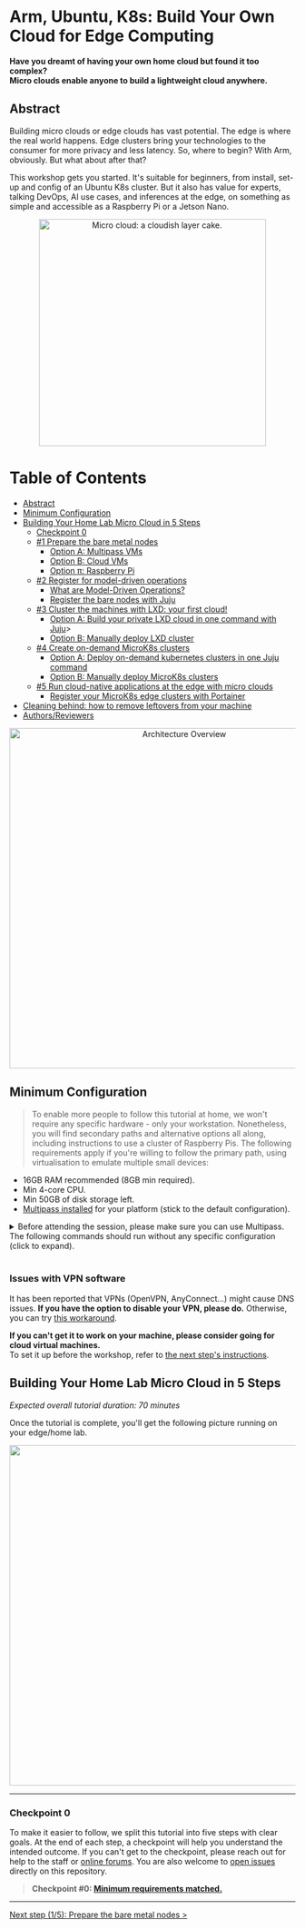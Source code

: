 # Arm, Ubuntu, K8s: Build Your Own Cloud for Edge Computing

<!-- 

LXD requires to build with charmcraft (complex and useless)
TODO: update with final LXD charm once ready, or distribute private precompiled charms

TODO: more drawings and more on the outcome

TODO: LXD from charmhub command to be checked

-->

**Have you dreamt of having your own home cloud but found it too complex?     
Micro clouds enable anyone to build a lightweight cloud anywhere.**

## Abstract

Building micro clouds or edge clouds has vast potential.
The edge is where the real world happens.
Edge clusters bring your technologies to the consumer for more privacy and less latency.
So, where to begin? With Arm, obviously. But what about after that?

This workshop gets you started.
It's suitable for beginners, from install, set-up and config of an Ubuntu K8s cluster.
But it also has value for experts, talking DevOps, AI use cases, and inferences at the edge, on something as simple and accessible as a Raspberry Pi or a Jetson Nano.

<p align="center">
<img alt="Micro cloud: a cloudish layer cake." src="https://res.cloudinary.com/canonical/image/fetch/f_auto,q_auto,fl_sanitize,w_752,h_430/https://assets.ubuntu.com/v1/1bb2f79a-telco-micro-clouds.svg" width="400" />
</p>

<!-- TODO: update table of contents -->
Table of Contents
=================

   * [Abstract](#abstract)
   * [Minimum Configuration](#minimum-configuration)
   * [Building Your Home Lab Micro Cloud in 5 Steps](#building-your-home-lab-micro-cloud-in-5-steps)
      * [Checkpoint 0](#checkpoint-0)
      * [#1 Prepare the bare metal nodes](./step-01-prepare-bare-nodes.md#1-prepare-the-bare-metal-nodes)
         * [Option A: Multipass VMs](./step-01-prepare-bare-nodes.md#option-a-multipass-virtual-machines)
         * [Option B: Cloud VMs](./step-01-prepare-bare-nodes.md#option-b-ec2-aws-virtual-machines)
         * [Option π: Raspberry Pi](./step-01-prepare-bare-nodes.md#option-π-raspberry-pi-cluster)
      * [#2 Register for model-driven operations](./step-02-model-driven-operations.md#2-register-for-model-driven-operations)
         * [What are Model-Driven Operations?](./step-02-model-driven-operations.md#what-are-model-driven-operations)
         * [Register the bare nodes with Juju](./step-02-model-driven-operations.md#register-the-bare-nodes-with-juju)
      * [#3 Cluster the machines with LXD: your first cloud!](./step-03-lxd-cloud.md#3-cluster-the-machines-with-lxd-your-first-cloud)
         * [Option A: Build your private LXD cloud in one command with Juju](./step-03-lxd-cloud.md#option-a-build-your-private-lxd-cloud-in-one-juju-command)>
         * [Option B: Manually deploy LXD cluster](./step-03-lxd-cloud.md#option-b-manually-configure-lxd-cluster)
      * [#4 Create on-demand MicroK8s clusters](./step-04-microk8s-cluster.md#4-create-on-demand-microk8s-clusters)
         * [Option A: Deploy on-demand kubernetes clusters in one Juju command](./step-04-microk8s-cluster.md#option-a-deploy-on-demand-kubernetes-clusters-in-one-juju-command)
         * [Option B: Manually deploy MicroK8s clusters](./step-04-microk8s-cluster.md#option-b-manually-deploy-microk8s-clusters)
      * [#5 Run cloud-native applications at the edge with micro clouds](./step-05-micro-cloud-native.md#5-run-cloud-native-applications-at-the-edge-with-micro-clouds)
         * [Register your MicroK8s edge clusters with Portainer](./step-05-micro-cloud-native.md#register-your-microk8s-edge-clusters-with-portainer)
         <!-- * [Register your MicroK8s edge clusters with Juju](./step-05-micro-cloud-native.md#register-your-microk8s-edge-clusters-with-juju)
         * [Deploy applications to your micro cloud with Juju and Charms](./step-05-micro-cloud-native.md#deploy-applications-to-your-micro-cloud-with-juju-and-charms) -->
   * [Cleaning behind: how to remove leftovers from your machine](./step-05-micro-cloud-native.md#how-to-clean-your-machine)
   * [Authors/Reviewers](./step-05-micro-cloud-native.md#authorsreviewers)

<p align="center">
<img alt="Architecture Overview" src="./img/architecture-overview.png" width="600" />
</p>

## Minimum Configuration

> To enable more people to follow this tutorial at home, we won't require any specific hardware - only your workstation.
> Nonetheless, you will find secondary paths and alternative options all along, including instructions to use a cluster of Raspberry Pis.
> The following requirements apply if you're willing to follow the primary path, using virtualisation to emulate multiple small devices:

- 16GB RAM recommended (8GB min required).
- Min 4-core CPU.
- Min 50GB of disk storage left.
- [Multipass installed](https://multipass.run/) for your platform (stick to the default configuration).

<details>
    <summary>
Before attending the session, please make sure you can use Multipass. The following commands should run without any specific configuration (click to expand).
    </summary>

```sh
    $ multipass launch --name iamatest --mem 16G --disk 10GB --cpus 4
    Launched: iamatest 

    $ multipass list
    Name                    State             IPv4             Image
    iamatest                Running           192.168.64.71    Ubuntu 20.04 LTS

    $ multipass exec iamatest -- sudo snap install microk8s --classic
    microk8s (1.21/stable) v1.21.3 from Canonical✓ installed

    $ multipass exec iamatest -- sudo microk8s status --wait-ready
    microk8s is running
    high-availability: no
    datastore master nodes: 127.0.0.1:19001
    datastore standby nodes: none
    ...

    $ multipass stop iamatest
    $ multipass delete iamatest
    $ multipass list
    Name                    State             IPv4             Image
    iamatest                Deleted           --               Not Available

    $ multipass purge
```

> The sequence above should not take more than 10mn to run.
> Otherwise, please consider stopping any greedy processes, using a more powerful machine or trying a cloud-based virtual machine.

</details>
</br>

### Issues with VPN software

It has been reported that VPNs (OpenVPN, AnyConnect...) might cause DNS issues.
**If you have the option to disable your VPN, please do.**
Otherwise, you can try [this workaround](https://github.com/canonical/multipass/issues/495#issuecomment-448461250).

**If you can't get it to work on your machine, please consider going for cloud virtual machines.**    
To set it up before the workshop, refer to [the next step's instructions](./step-01-prepare-bare-nodes.md#option-b-ec2-aws-virtual-machines).
<!-- TODO: also add the DNS workaround -->
<!--

$ multipass shell node1 [Or whatever node needs to be configured]
ubuntu@node1:~$ sudo mkdir /etc/systemd/resolve.conf.d
ubuntu@node1:~$ sudo touch /etc/systemd/resolve.conf.d/dns_servers.conf
ubuntu@node1:~$ sudo nano /etc/systemd/resolve.conf.d/dns_servers.conf
 
And in the file add:

[Resolve]
DNS=1.1.1.1
Domains=~.

-->


## Building Your Home Lab Micro Cloud in 5 Steps

_Expected overall tutorial duration: 70 minutes_

Once the tutorial is complete, you'll get the following picture running on your edge/home lab.

<img alt="" src="./img/checkpoint-05.png" width="600" />

<!-- ### 1,2,3... 4 nodes -->
<!-- ToDo: section about 3 or 4 nodes? 3 for HA, >4 for resilient HA. 3 to limit power usage. -->

---

### Checkpoint 0

To make it easier to follow, we split this tutorial into five steps with clear goals.
At the end of each step, a checkpoint will help you understand the intended outcome.
If you can't get to the checkpoint, please reach out for help to the staff or [online forums](https://discourse.ubuntu.com/). You are also welcome to [open issues](https://github.com/valentincanonical/diy-microcloud/issues) directly on this repository.

> **Checkpoint #0: [Minimum requirements matched.](#minimum-configuration)**    

---

[Next step (1/5): Prepare the bare metal nodes >](./step-01-prepare-bare-nodes.md#1-prepare-the-bare-metal-nodes)
